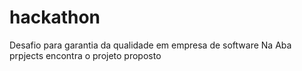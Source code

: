 # hackathon
Desafio para garantia da qualidade em empresa de software
Na Aba prpjects encontra o projeto proposto
